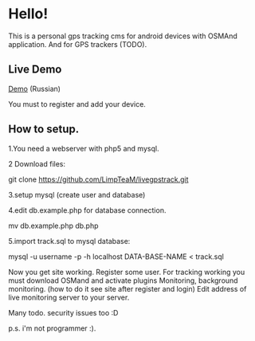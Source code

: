Hello!
===============
This is a personal gps tracking cms for android devices with OSMAnd application.
And for GPS trackers (TODO).

Live Demo
---------------
[Demo][1] (Russian)

You must to register and add your device. 

How to setup.
---------------
1.You  need a webserver with php5 and mysql.

2 Download files: 

  git clone https://github.com/LimpTeaM/livegpstrack.git

3.setup mysql (create user and database)

4.edit db.example.php for database connection.

  mv db.example.php db.php

5.import track.sql to mysql database:

  mysql -u username -p -h localhost DATA-BASE-NAME < track.sql

Now you get site working. Register some user.
For tracking working you must download OSMand and activate plugins Monitoring, background monitoring. (how to do it see site after register and login)
Edit address of live monitoring server to your server.



Many todo. security issues too :D


p.s. i'm not programmer :).

[1]: http://map.limpteam.ru "Demo"
